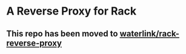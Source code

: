 # A Reverse Proxy for Rack

## This repo has been moved to [waterlink/rack-reverse-proxy](https://github.com/waterlink/rack-reverse-proxy)
